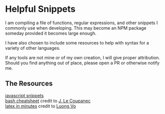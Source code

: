# Helpful Snippets

I am compiling a file of functions, regular expressions, and other snippets I commonly use when developing. This may become an NPM package someday provided it becomes large enough.

I have also chosen to include some resources to help with syntax for a variety of other languages.

If any tools are not mine or of my own creation, I will give proper attribution. Should you find anything out of place, please open a PR or otherwise notify me.

## The Resources

[javascript snippets](./helpfulTools.js)  
[bash cheatsheet](./bash-cheatsheet.md) credit to [J. Le Coupanec](https://github.com/LeCoupa)  
[latex in minutes](./latex.md) credit to [Luong Vo](https://github.com/VoLuong)  